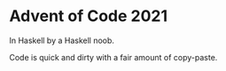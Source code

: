 # Advent of Code 2021

In Haskell by a Haskell noob.

Code is quick and dirty with a fair amount of copy-paste.
